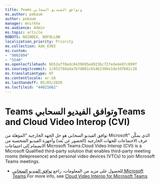 ```yaml
---
title: Teams وتوافق الفيديو السحابي
ms.author: pebaum
author: pebaum
manager: mnirkhe
ms.audience: Admin
ms.topic: article
ROBOTS: NOINDEX, NOFOLLOW
localization_priority: Priority
ms.collection: Adm_O365
ms.custom:
- "9002894"
- "5540"
ms.openlocfilehash: 6b52aff0edc0439695e4923bc727ede4e87c899f
ms.sourcegitcommit: 1c052f8dada7b7d081c61462396e1de3df682c28
ms.translationtype: HT
ms.contentlocale: ar-SA
ms.lasthandoff: 05/05/2020
ms.locfileid: "44021662"
---
```

# <a name="teams-and-cloud-video-interop-cvi"></a><span data-ttu-id="41fee-102">Teams وتوافق الفيديو السحابي</span><span class="sxs-lookup"><span data-stu-id="41fee-102">Teams and Cloud Video Interop (CVI)</span></span>

<span data-ttu-id="41fee-103">توافق الفيديو السحابي هو حل الجهة الخارجية "المؤهلة من Microsoft" الذي يمكِّن غرف الاجتماعات للجهات الخارجية (الحضور عن بُعد) وأجهزة الفيديو الشخصية من الانضمام إلى اجتماعات Microsoft Teams.</span><span class="sxs-lookup"><span data-stu-id="41fee-103">Cloud Video Interop (CVI) is a Microsoft Qualified third-party solution that enables third-party meeting rooms (telepresence) and personal video devices (VTCs) to join Microsoft Teams meetings.</span></span>

- <span data-ttu-id="41fee-104">للحصول على مزيد من المعلومات، راجع [توافق الفيديو السحابي Microsoft Teams](https://docs.microsoft.com/microsoftteams/cloud-video-interop).</span><span class="sxs-lookup"><span data-stu-id="41fee-104">For more info, see [Cloud Video Interop for Microsoft Teams](https://docs.microsoft.com/microsoftteams/cloud-video-interop).</span></span>
